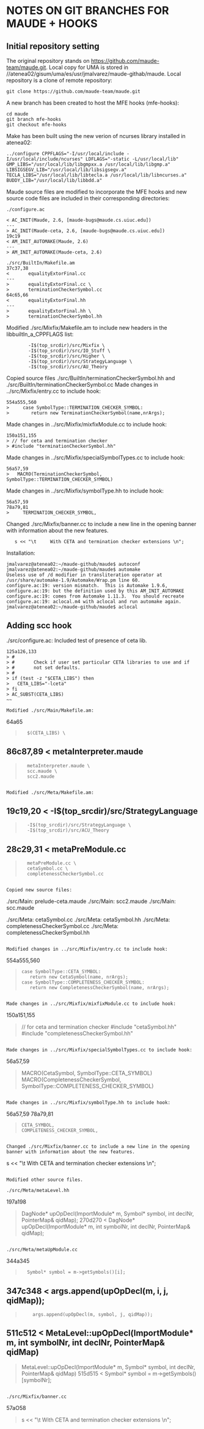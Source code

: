 # NOTES ON GIT BRANCHES FOR MAUDE + HOOKS

## Initial repository setting

The original repository stands on https://github.com/maude-team/maude.git. Local copy for UMA is stored in //atenea02/gisum/uma/es/usr/jmalvarez/maude-githab/maude. Local repository is a clone of remote repository:

~~~
git clone https://github.com/maude-team/maude.git
~~~

A new branch has been created to host the MFE hooks (mfe-hooks):

~~~
cd maude
git branch mfe-hooks
git checkout mfe-hooks
~~~

Make has been built using the new verion of ncurses library installed in atenea02:

~~~
../configure CPPFLAGS="-I/usr/local/include -I/usr/local/include/ncurses" LDFLAGS="-static -L/usr/local/lib" GMP_LIBS="/usr/local/lib/libgmpxx.a /usr/local/lib/libgmp.a" LIBSIGSEGV_LIB="/usr/local/lib/libsigsegv.a" TECLA_LIBS="/usr/local/lib/libtecla.a /usr/local/lib/libncurses.a" BUDDY_LIB="/usr/local/lib/libbdd.a"
~~~

Maude source files are modified to incorporate the MFE hooks and new source code files are included in their corresponding directories:

~~~
./configure.ac

< AC_INIT(Maude, 2.6, [maude-bugs@maude.cs.uiuc.edu])
---
> AC_INIT(Maude-ceta, 2.6, [maude-bugs@maude.cs.uiuc.edu])
19c19
< AM_INIT_AUTOMAKE(Maude, 2.6)
---
> AM_INIT_AUTOMAKE(Maude-ceta, 2.6)

./src/BuiltIn/Makefile.am
37c37,38
<       equalityExtorFinal.cc
---
>       equalityExtorFinal.cc \
>       terminationCheckerSymbol.cc
64c65,66
<       equalityExtorFinal.hh
---
>       equalityExtorFinal.hh \
>       terminationCheckerSymbol.hh
~~~

Modified ./src/Mixfix/Makefile.am to include new headers in the libbuiltIn_a_CPPFLAGS list:

~~~
        -I$(top_srcdir)/src/Mixfix \
        -I$(top_srcdir)/src/IO_Stuff \
        -I$(top_srcdir)/src/Higher \
        -I$(top_srcdir)/src/StrategyLanguage \
        -I$(top_srcdir)/src/AU_Theory
~~~

Copied source files ./src/BuiltIn/terminationCheckerSymbol.hh and ./src/BuiltIn/terminationCheckerSymbol.cc
Made changes in ../src/Mixfix/entry.cc to include hook:

~~~
554a555,560
>     case SymbolType::TERMINATION_CHECKER_SYMBOL:
>        return new TerminationCheckerSymbol(name,nrArgs);
~~~

Made changes in ../src/Mixfix/mixfixModule.cc to include hook:

~~~
150a151,155
> // for ceta and termination checker
> #include "terminationCheckerSymbol.hh"
~~~

Made changes in ../src/Mixfix/specialSymbolTypes.cc to include hook:

~~~
56a57,59
>   MACRO(TerminationCheckerSymbol, SymbolType::TERMINATION_CHECKER_SYMBOL)
~~~

Made changes in ../src/Mixfix/symbolType.hh to include hook:

~~~
56a57,59
78a79,81
>     TERMINATION_CHECKER_SYMBOL,
~~~

Changed ./src/Mixfix/banner.cc to include a new line in the opening banner with information about the new features.

~~~
   s << "\t     With CETA and termination checker extensions \n";
~~~

Installation:

~~~
jmalvarez@atenea02:~/maude-github/maude$ autoconf
jmalvarez@atenea02:~/maude-github/maude$ automake
Useless use of /d modifier in transliteration operator at /usr/share/automake-1.9/Automake/Wrap.pm line 60.
configure.ac:19: version mismatch.  This is Automake 1.9.6,
configure.ac:19: but the definition used by this AM_INIT_AUTOMAKE
configure.ac:19: comes from Automake 1.11.3.  You should recreate
configure.ac:19: aclocal.m4 with aclocal and run automake again.
jmalvarez@atenea02:~/maude-github/maude$ aclocal
~~~

## Adding scc hook

./src/configure.ac: Included test of presence of ceta lib.

~~~
125a126,133
> #
> #       Check if user set particular CETA libraries to use and if
> #       not set defaults.
> #
> if (test -z "$CETA_LIBS") then
>   CETA_LIBS="-lceta"
> fi
> AC_SUBST(CETA_LIBS)
~~

Modified ./src/Main/Makefile.am:

~~~
64a65
>       $(CETA_LIBS) \
86c87,89
<       metaInterpreter.maude
---
>       metaInterpreter.maude \
>       scc.maude \
>       scc2.maude
~~~

Modified ./src/Meta/Makefile.am:

~~~
19c19,20
<       -I$(top_srcdir)/src/StrategyLanguage
---
>       -I$(top_srcdir)/src/StrategyLanguage \
>       -I$(top_srcdir)/src/ACU_Theory
28c29,31
<       metaPreModule.cc
---
>       metaPreModule.cc \
>       cetaSymbol.cc \
>       completenessCheckerSymbol.cc
~~~ 

Copied new source files:

~~~
./src/Main: prelude-ceta.maude
./src/Main: scc2.maude
./src/Main: scc.maude

./src/Meta: cetaSymbol.cc
./src/Meta: cetaSymbol.hh
./src/Meta: completenessCheckerSymbol.cc
./src/Meta: completenessCheckerSymbol.hh
~~~

Modified changes in ../src/Mixfix/entry.cc to include hook:

~~~
554a555,560
>     case SymbolType::CETA_SYMBOL:
>        return new CetaSymbol(name, nrArgs);
>     case SymbolType::COMPLETENESS_CHECKER_SYMBOL:
>        return new CompletenessCheckerSymbol(name, nrArgs);
~~~

Made changes in ../src/Mixfix/mixfixModule.cc to include hook:

~~~
150a151,155
> // for ceta and termination checker
> #include "cetaSymbol.hh"
> #include "completenessCheckerSymbol.hh"

~~~

Made changes in ../src/Mixfix/specialSymbolTypes.cc to include hook:

~~~
56a57,59
>   MACRO(CetaSymbol, SymbolType::CETA_SYMBOL)
>   MACRO(CompletenessCheckerSymbol, SymbolType::COMPLETENESS_CHECKER_SYMBOL)

~~~

Made changes in ../src/Mixfix/symbolType.hh to include hook:

~~~
56a57,59
78a79,81
>     CETA_SYMBOL,
>     COMPLETENESS_CHECKER_SYMBOL,
~~~

Changed ./src/Mixfix/banner.cc to include a new line in the opening banner with information about the new features.

~~~
   s << "\t     With CETA and termination checker extensions \n";
~~~

Modified other source files.

./src/Meta/metaLevel.hh

~~~
197a198
>   DagNode* upOpDecl(ImportModule* m, Symbol* symbol, int declNr, PointerMap& qidMap);
270d270
<   DagNode* upOpDecl(ImportModule* m, int symbolNr, int declNr, PointerMap& qidMap);
~~~

./src/Meta/metaUpModule.cc

~~~
344a345
>       Symbol* symbol = m->getSymbols()[i];
347c348
<         args.append(upOpDecl(m, i, j, qidMap));
---
>         args.append(upOpDecl(m, symbol, j, qidMap));
511c512
< MetaLevel::upOpDecl(ImportModule* m, int symbolNr, int declNr, PointerMap& qidMap)
---
> MetaLevel::upOpDecl(ImportModule* m, Symbol* symbol, int declNr, PointerMap& qidMap)
515d515
<   Symbol* symbol = m->getSymbols()[symbolNr];
~~~

./src/Mixfix/banner.cc

~~~
57aO58
>   s << "\t     With CETA and termination checker extensions \n";
~~~

